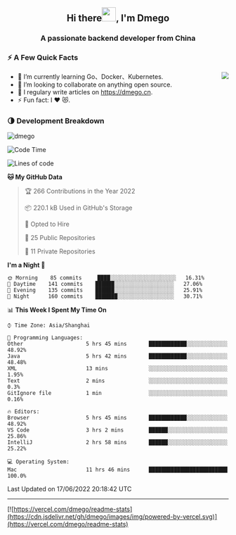<h2 align="center">Hi there<img src="https://cdn.jsdelivr.net/gh/dmego/images/img/Hi.gif" height="32" />, I'm Dmego </h2>
<h3 align="center">A passionate backend developer from China</h3>

### ⚡️ A Few Quick Facts

<img align="right" src="https://readme-stats-dmego.vercel.app/api?username=dmego&show_icons=true&icon_color=1573B3&hide_title=true&text_color=718096&bg_color=00000000&hide_border=true"/>

<ul>
    <li> 🌱 I’m currently learning Go、Docker、Kubernetes.</li>
    <li> 👯 I’m looking to collaborate on anything open source.</li>
    <li> 📝 I regulary write articles on <a href="https://dmego.cn">https://dmego.cn</a>.</li>
    <li> ⚡ Fun fact: I ❤️ 😻.</li>
</ul>

### 🌗 Development Breakdown

<img src="https://komarev.com/ghpvc/?username=dmego" alt="dmego" />

<!--START_SECTION:waka-->
![Code Time](http://img.shields.io/badge/Code%20Time-1%2C422%20hrs%2034%20mins-blue)

![Lines of code](https://img.shields.io/badge/From%20Hello%20World%20I%27ve%20Written-248%20Thousand%20lines%20of%20code-blue)

**🐱 My GitHub Data** 

> 🏆 266 Contributions in the Year 2022
 > 
> 📦 220.1 kB Used in GitHub's Storage 
 > 
> 💼 Opted to Hire
 > 
> 📜 25 Public Repositories 
 > 
> 🔑 11 Private Repositories  
 > 
**I'm a Night 🦉** 

```text
🌞 Morning    85 commits     ████░░░░░░░░░░░░░░░░░░░░░   16.31% 
🌆 Daytime    141 commits    ██████░░░░░░░░░░░░░░░░░░░   27.06% 
🌃 Evening    135 commits    ██████░░░░░░░░░░░░░░░░░░░   25.91% 
🌙 Night      160 commits    ███████░░░░░░░░░░░░░░░░░░   30.71%

```


📊 **This Week I Spent My Time On** 

```text
⌚︎ Time Zone: Asia/Shanghai

💬 Programming Languages: 
Other                    5 hrs 45 mins       ████████████░░░░░░░░░░░░░   48.92% 
Java                     5 hrs 42 mins       ████████████░░░░░░░░░░░░░   48.48% 
XML                      13 mins             ░░░░░░░░░░░░░░░░░░░░░░░░░   1.95% 
Text                     2 mins              ░░░░░░░░░░░░░░░░░░░░░░░░░   0.3% 
GitIgnore file           1 min               ░░░░░░░░░░░░░░░░░░░░░░░░░   0.16%

🔥 Editors: 
Browser                  5 hrs 45 mins       ████████████░░░░░░░░░░░░░   48.92% 
VS Code                  3 hrs 2 mins        ██████░░░░░░░░░░░░░░░░░░░   25.86% 
IntelliJ                 2 hrs 58 mins       ██████░░░░░░░░░░░░░░░░░░░   25.22%

💻 Operating System: 
Mac                      11 hrs 46 mins      █████████████████████████   100.0%

```


 Last Updated on 17/06/2022 20:18:42 UTC
<!--END_SECTION:waka-->

---

[![https://vercel.com/dmego/readme-stats](https://cdn.jsdelivr.net/gh/dmego/images/img/powered-by-vercel.svg)](https://vercel.com/dmego/readme-stats)

